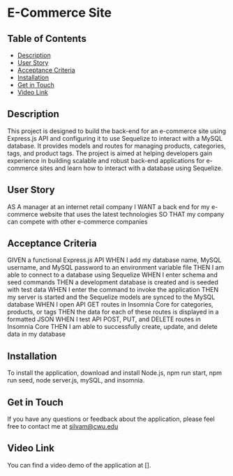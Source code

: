 # E-Commerce Site

## Table of Contents
- [Description](#description)
- [User Story](#user-story)
- [Acceptance Criteria](#acceptance-criteria)
- [Installation](#installation)
- [Get in Touch](#get-in-touch)
- [Video Link](#video-link)

## Description
This project is designed to build the back-end for an e-commerce site using Express.js API and configuring it to use Sequelize to interact with a MySQL database. It provides models and routes for managing products, categories, tags, and product tags. The project is aimed at helping developers gain experience in building scalable and robust back-end applications for e-commerce sites and learn how to interact with a database using Sequelize. 

## User Story
AS A manager at an internet retail company
I WANT a back end for my e-commerce website that uses the latest technologies
SO THAT my company can compete with other e-commerce companies

## Acceptance Criteria
GIVEN a functional Express.js API
WHEN I add my database name, MySQL username, and MySQL password to an environment variable file
THEN I am able to connect to a database using Sequelize
WHEN I enter schema and seed commands
THEN a development database is created and is seeded with test data
WHEN I enter the command to invoke the application
THEN my server is started and the Sequelize models are synced to the MySQL database
WHEN I open API GET routes in Insomnia Core for categories, products, or tags
THEN the data for each of these routes is displayed in a formatted JSON
WHEN I test API POST, PUT, and DELETE routes in Insomnia Core
THEN I am able to successfully create, update, and delete data in my database

## Installation
To install the application, download and install Node.js, npm run start, npm run seed, node server.js, mySQL, and insomnia. 

## Get in Touch
If you have any questions or feedback about the application, please feel free to contact me at silvam@cwu.edu

## Video Link
You can find a video demo of the application at [].
